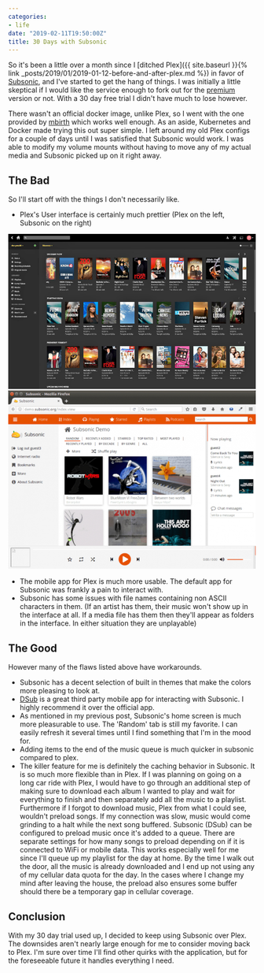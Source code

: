 ```yaml
---
categories:
- life
date: "2019-02-11T19:50:00Z"
title: 30 Days with Subsonic
---
```


So it's been a little over a month since I [ditched Plex]({{ site.baseurl }}{% link _posts/2019/01/2019-01-12-before-and-after-plex.md %}) in favor of [Subsonic](http://www.subsonic.org/pages/index.jsp), and I've started to get the hang of things. I was initially a little skeptical if I would like the service enough to fork out for the [premium](http://www.subsonic.org/pages/premium.jsp) version or not. With a 30 day free trial I didn't have much to lose however. 

There wasn't an official docker image, unlike Plex, so I went with the one provided by [mbirth](https://hub.docker.com/r/mbirth/subsonic/) which works well enough. As an aside, Kubernetes and Docker made trying this out super simple. I left around my old Plex configs for a couple of days until I was satisfied that Subsonic would work. I was able to modify my volume mounts without having to move any of my actual media and Subsonic picked up on it right away.

## The Bad
So I'll start off with the things I don't necessarily like.
* Plex's User interface is certainly much prettier (Plex on the left, Subsonic on the right)

![plex-ui.jpeg](/assets/posts/2019-02-11-30/plex-ui.jpeg)
![subsonic-ui.jpeg](/assets/posts/2019-02-11-30/subsonic-ui.jpeg)

* The mobile app for Plex is much more usable. The default app for Subsonic was frankly a pain to interact with.
* Subsonic has some issues with file names containing non ASCII characters in them. (If an artist has them, their music won't show up in the interface at all. If a media file has them then they'll appear as folders in the interface. In either situation they are unplayable)

## The Good
However many of the flaws listed above have workarounds.
* Subsonic has a decent selection of built in themes that make the colors more pleasing to look at.
* [DSub](https://play.google.com/store/apps/details?id=github.daneren2005.dsub&hl=en_US) is a great third party mobile app for interacting with Subsonic. I highly recommend it over the official app.
* As mentioned in my previous post, Subsonic's home screen is much more pleasurable to use. The 'Random' tab is still my favorite. I can easily refresh it several times until I find something that I'm in the mood for.
* Adding items to the end of the music queue is much quicker in subsonic compared to plex.
* The killer feature for me is definitely the caching behavior in Subsonic. It is so much more flexible than in Plex. If I was planning on going on a long car ride with Plex, I would have to go through an additional step of making sure to download each album I wanted to play and wait for everything to finish and then separately add all the music to a playlist. Furthermore if I forgot to download music, Plex from what I could see, wouldn't preload songs. If my connection was slow, music would come grinding to a halt while the next song buffered. Subsonic (DSub) can be configured to preload music once it's added to a queue. There are separate settings for how many songs to preload depending on if it is connected to WiFi or mobile data. This works especially well for me since I'll queue up my playlist for the day at home. By the time I walk out the door, all the music is already downloaded and I end up not using any of my cellular data quota for the day. In the cases where I change my mind after leaving the house, the preload also ensures some buffer should there be a temporary gap in cellular coverage. 

## Conclusion
With my 30 day trial used up, I decided to keep using Subsonic over Plex. The downsides aren't nearly large enough for me to consider moving back to Plex. I'm sure over time I'll find other quirks with the application, but for the foreseeable future it handles everything I need.
